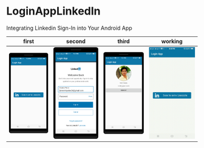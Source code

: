 LoginAppLinkedIn
==========
Integrating Linkedin Sign-In into Your Android App

| first      | second      | third   |  working   | 
|------------|-------------|-------------|-------------|
| <img src="https://github.com/rohitnotes/LoginAppLinkedIn/blob/master/screen/1.png" width="250"> | <img src="https://github.com/rohitnotes/LoginAppLinkedIn/blob/master/screen/2.png" width="250"> | <img src="https://github.com/rohitnotes/LoginAppLinkedIn/blob/master/screen/3.png" width="250"> |<img src="https://github.com/rohitnotes/LoginAppLinkedIn/blob/master/screen/working.gif" width="250"> |
